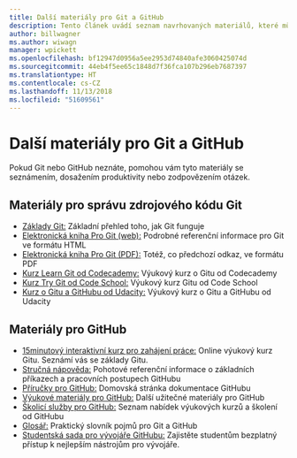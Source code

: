 ```yaml
---
title: Další materiály pro Git a GitHub
description: Tento článek uvádí seznam navrhovaných materiálů, které můžete využít, abyste se naučili správně přispívat na web docs.microsoft.com.
author: billwagner
ms.author: wiwagn
manager: wpickett
ms.openlocfilehash: bf12947d0956a5ee2953d74840afe3060425074d
ms.sourcegitcommit: 44eb4f5ee65c1848d7f36fca107b296eb7687397
ms.translationtype: HT
ms.contentlocale: cs-CZ
ms.lasthandoff: 11/13/2018
ms.locfileid: "51609561"
---
```

# <a name="additional-git-and-github-resources"></a>Další materiály pro Git a GitHub

Pokud Git nebo GitHub neznáte, pomohou vám tyto materiály se seznámením, dosažením produktivity nebo zodpovězením otázek.

## <a name="git-source-control-resources"></a>Materiály pro správu zdrojového kódu Git

- [Základy Git:](https://go.microsoft.com/fwlink/?linkid=853939) Základní přehled toho, jak Git funguje
- [Elektronická kniha Pro Git (web):](https://go.microsoft.com/fwlink/?linkid=853940) Podrobné referenční informace pro Git ve formátu HTML
- [Elektronická kniha Pro Git (PDF):](https://progit2.s3.amazonaws.com/en/2016-03-22-f3531/progit-en.1084.pdf) Totéž, co předchozí odkaz, ve formátu PDF
- [Kurz Learn Git od Codecademy:](https://www.codecademy.com/learn/learn-git) Výukový kurz o Gitu od Codecademy
- [Kurz Try Git od Code School:](https://www.codeschool.com/courses/try-git) Výukový kurz Gitu od Code School
- [Kurz o Gitu a GitHubu od Udacity:](https://www.udacity.com/course/how-to-use-git-and-github--ud775) Výukový kurz o Gitu a GitHubu od Udacity

## <a name="github-resources"></a>Materiály pro GitHub

- [15minutový interaktivní kurz pro zahájení práce:](https://try.github.io/) Online výukový kurz Gitu. Seznámí vás se základy Gitu.
- [Stručná nápověda:](https://go.microsoft.com/fwlink/?linkid=853941) Pohotové referenční informace o základních příkazech a pracovních postupech GitHubu
- [Příručky pro GitHub:](https://guides.github.com/) Domovská stránka dokumentace GitHubu
- [Výukové materiály pro GitHub:](https://help.github.com/articles/git-and-github-learning-resources/) Další užitečné materiály pro GitHub
- [Školicí služby pro GitHub:](https://services.github.com/training/) Seznam nabídek výukových kurzů a školení od GitHubu
- [Glosář:](https://help.github.com/articles/github-glossary) Praktický slovník pojmů pro Git a GitHub
- [Studentská sada pro vývojáře GitHubu:](https://education.github.com/pack) Zajistěte studentům bezplatný přístup k nejlepším nástrojům pro vývojáře.

